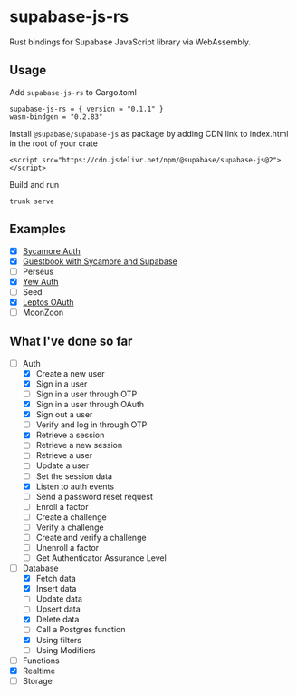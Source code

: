 # supabase-js-rs

Rust bindings for Supabase JavaScript library via WebAssembly.

## Usage

Add `supabase-js-rs` to Cargo.toml

```
supabase-js-rs = { version = "0.1.1" }
wasm-bindgen = "0.2.83"
```

Install `@supabase/supabase-js` as package by adding CDN link to index.html in the root of your crate

```
<script src="https://cdn.jsdelivr.net/npm/@supabase/supabase-js@2"></script>
```

Build and run

```
trunk serve
```

## Examples

- [x] [Sycamore Auth](https://github.com/wa1aric/supabase-js-rs/tree/master/examples/sycamore-auth)
- [x] [Guestbook with Sycamore and Supabase](https://github.com/wa1aric/supabase-js-rs/tree/master/examples/sycamore-guestbook)
- [ ] Perseus
- [x] [Yew Auth](https://github.com/wa1aric/supabase-js-rs/tree/master/examples/yew-supabase-auth)
- [ ] Seed
- [x] [Leptos OAuth](https://github.com/wa1aric/supabase-js-rs/tree/master/examples/leptos-oauth)
- [ ] MoonZoon

## What I've done so far

- [ ] Auth
  - [x] Create a new user
  - [x] Sign in a user
  - [ ] Sign in a user through OTP
  - [x] Sign in a user through OAuth
  - [x] Sign out a user
  - [ ] Verify and log in through OTP
  - [x] Retrieve a session
  - [ ] Retrieve a new session
  - [ ] Retrieve a user
  - [ ] Update a user
  - [ ] Set the session data
  - [x] Listen to auth events
  - [ ] Send a password reset request
  - [ ] Enroll a factor
  - [ ] Create a challenge
  - [ ] Verify a challenge
  - [ ] Create and verify a challenge
  - [ ] Unenroll a factor
  - [ ] Get Authenticator Assurance Level
- [ ] Database
  - [x] Fetch data
  - [x] Insert data
  - [ ] Update data
  - [ ] Upsert data
  - [x] Delete data
  - [ ] Call a Postgres function
  - [x] Using filters
  - [ ] Using Modifiers
- [ ] Functions
- [x] Realtime
- [ ] Storage
